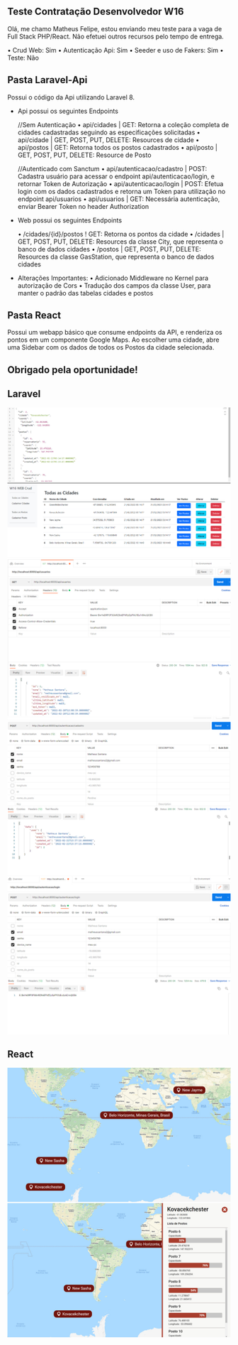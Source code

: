 ## Teste Contratação Desenvolvedor W16

Olá, me chamo Matheus Felipe, estou enviando meu teste para a vaga de Full Stack PHP/React.
Não efetuei outros recursos pelo tempo de entrega.

• Crud Web: Sim
• Autenticação Api: Sim
• Seeder e uso de Fakers: Sim
• Teste: Não


## Pasta Laravel-Api

Possui o código da Api utilizando Laravel 8.

- Api possui os seguintes Endpoints

    //Sem Autenticação
    • api/cidades | GET: Retorna a coleção completa de cidades cadastradas seguindo as especificações solicitadas
    • api/cidade | GET, POST, PUT, DELETE: Resources de cidade
    • api/postos | GET: Retorna todos os postos cadastrados
    • api/posto | GET, POST, PUT, DELETE: Resource de Posto

    //Autenticado com Sanctum
    • api/autenticacao/cadastro | POST: Cadastra usuário para acessar o endpoint api/autenticacao/login, e retornar Token de Autorização
    • api/autenticacao/login | POST: Efetua login com os dados cadastrados e retorna um Token para utilização no endpoint api/usuarios
    • api/usuarios | GET: Necessária autenticação, enviar Bearer Token no header Authorization

- Web possui os seguintes Endpoints

    • /cidades/{id}/postos ! GET: Retorna os pontos da cidade
    • /cidades | GET, POST, PUT, DELETE: Resources da classe City, que representa o banco de dados cidades
    • /postos | GET, POST, PUT, DELETE: Resources da classe GasStation, que representa o banco de dados cidades

- Alterações Importantes:
    • Adicionado Middleware no Kernel para autorização de Cors
    • Tradução dos campos da classe User, para manter o padrão das tabelas cidades e postos

## Pasta React

Possui um webapp básico que consume endpoints da API, e renderiza os pontos em um componente Google Maps.
Ao escolher uma cidade, abre uma Sidebar com os dados de todos os Postos da cidade selecionada.



## Obrigado pela oportunidade!

## Laravel
![alt text](api.jpg)
![alt text](web-crud.jpg)
![alt text](autenticacao-acesso.jpg)
![alt text](autenticado-cadastro.jpg)
![alt text](autenticado-login.jpg)

## React
![alt text](react-app-index.jpg)
![alt text](react-app-modal.jpg)



